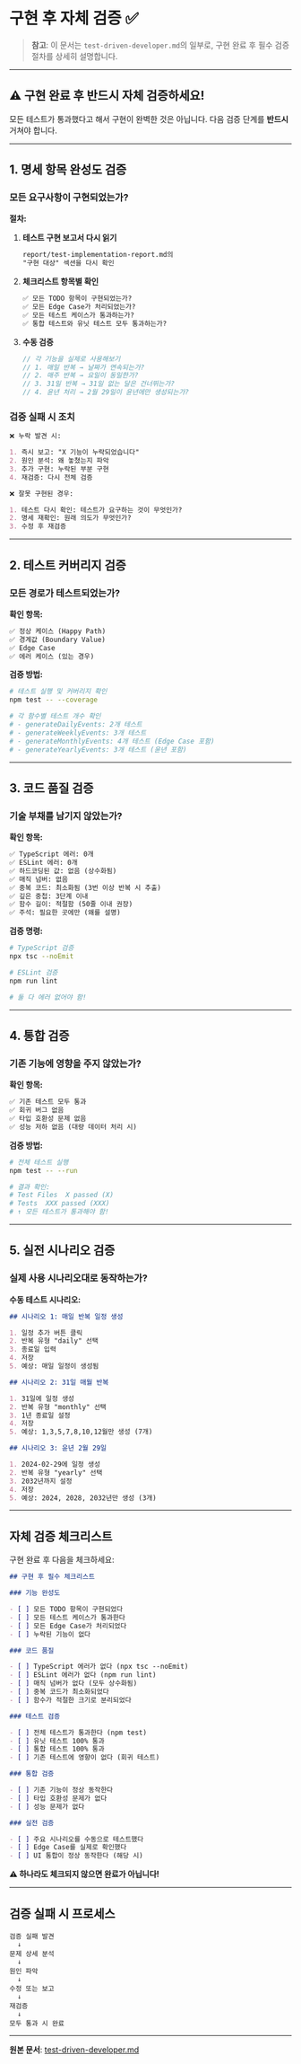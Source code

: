 # 구현 후 자체 검증 ✅

> **참고**: 이 문서는 `test-driven-developer.md`의 일부로, 구현 완료 후 필수 검증 절차를 상세히 설명합니다.

---

## ⚠️ 구현 완료 후 반드시 자체 검증하세요!

모든 테스트가 통과했다고 해서 구현이 완벽한 것은 아닙니다. 다음 검증 단계를 **반드시** 거쳐야 합니다.

---

## 1. 명세 항목 완성도 검증

### 모든 요구사항이 구현되었는가?

**절차:**

1. **테스트 구현 보고서 다시 읽기**

   ```markdown
   report/test-implementation-report.md의
   "구현 대상" 섹션을 다시 확인
   ```

2. **체크리스트 항목별 확인**

   ```markdown
   ✅ 모든 TODO 항목이 구현되었는가?
   ✅ 모든 Edge Case가 처리되었는가?
   ✅ 모든 테스트 케이스가 통과하는가?
   ✅ 통합 테스트와 유닛 테스트 모두 통과하는가?
   ```

3. **수동 검증**
   ```typescript
   // 각 기능을 실제로 사용해보기
   // 1. 매일 반복 → 날짜가 연속되는가?
   // 2. 매주 반복 → 요일이 동일한가?
   // 3. 31일 반복 → 31일 없는 달은 건너뛰는가?
   // 4. 윤년 처리 → 2월 29일이 윤년에만 생성되는가?
   ```

### 검증 실패 시 조치

```markdown
❌ 누락 발견 시:

1. 즉시 보고: "X 기능이 누락되었습니다"
2. 원인 분석: 왜 놓쳤는지 파악
3. 추가 구현: 누락된 부분 구현
4. 재검증: 다시 전체 검증

❌ 잘못 구현된 경우:

1. 테스트 다시 확인: 테스트가 요구하는 것이 무엇인가?
2. 명세 재확인: 원래 의도가 무엇인가?
3. 수정 후 재검증
```

---

## 2. 테스트 커버리지 검증

### 모든 경로가 테스트되었는가?

**확인 항목:**

```markdown
✅ 정상 케이스 (Happy Path)
✅ 경계값 (Boundary Value)
✅ Edge Case
✅ 에러 케이스 (있는 경우)
```

**검증 방법:**

```bash
# 테스트 실행 및 커버리지 확인
npm test -- --coverage

# 각 함수별 테스트 개수 확인
# - generateDailyEvents: 2개 테스트
# - generateWeeklyEvents: 3개 테스트
# - generateMonthlyEvents: 4개 테스트 (Edge Case 포함)
# - generateYearlyEvents: 3개 테스트 (윤년 포함)
```

---

## 3. 코드 품질 검증

### 기술 부채를 남기지 않았는가?

**확인 항목:**

```markdown
✅ TypeScript 에러: 0개
✅ ESLint 에러: 0개
✅ 하드코딩된 값: 없음 (상수화됨)
✅ 매직 넘버: 없음
✅ 중복 코드: 최소화됨 (3번 이상 반복 시 추출)
✅ 깊은 중첩: 3단계 이내
✅ 함수 길이: 적절함 (50줄 이내 권장)
✅ 주석: 필요한 곳에만 (왜를 설명)
```

**검증 명령:**

```bash
# TypeScript 검증
npx tsc --noEmit

# ESLint 검증
npm run lint

# 둘 다 에러 없어야 함!
```

---

## 4. 통합 검증

### 기존 기능에 영향을 주지 않았는가?

**확인 항목:**

```markdown
✅ 기존 테스트 모두 통과
✅ 회귀 버그 없음
✅ 타입 호환성 문제 없음
✅ 성능 저하 없음 (대량 데이터 처리 시)
```

**검증 방법:**

```bash
# 전체 테스트 실행
npm test -- --run

# 결과 확인:
# Test Files  X passed (X)
# Tests  XXX passed (XXX)
# ↑ 모든 테스트가 통과해야 함!
```

---

## 5. 실전 시나리오 검증

### 실제 사용 시나리오대로 동작하는가?

**수동 테스트 시나리오:**

```markdown
## 시나리오 1: 매일 반복 일정 생성

1. 일정 추가 버튼 클릭
2. 반복 유형 "daily" 선택
3. 종료일 입력
4. 저장
5. 예상: 매일 일정이 생성됨

## 시나리오 2: 31일 매월 반복

1. 31일에 일정 생성
2. 반복 유형 "monthly" 선택
3. 1년 종료일 설정
4. 저장
5. 예상: 1,3,5,7,8,10,12월만 생성 (7개)

## 시나리오 3: 윤년 2월 29일

1. 2024-02-29에 일정 생성
2. 반복 유형 "yearly" 선택
3. 2032년까지 설정
4. 저장
5. 예상: 2024, 2028, 2032년만 생성 (3개)
```

---

## 자체 검증 체크리스트

구현 완료 후 다음을 체크하세요:

```markdown
## 구현 후 필수 체크리스트

### 기능 완성도

- [ ] 모든 TODO 항목이 구현되었다
- [ ] 모든 테스트 케이스가 통과한다
- [ ] 모든 Edge Case가 처리되었다
- [ ] 누락된 기능이 없다

### 코드 품질

- [ ] TypeScript 에러가 없다 (npx tsc --noEmit)
- [ ] ESLint 에러가 없다 (npm run lint)
- [ ] 매직 넘버가 없다 (모두 상수화됨)
- [ ] 중복 코드가 최소화되었다
- [ ] 함수가 적절한 크기로 분리되었다

### 테스트 검증

- [ ] 전체 테스트가 통과한다 (npm test)
- [ ] 유닛 테스트 100% 통과
- [ ] 통합 테스트 100% 통과
- [ ] 기존 테스트에 영향이 없다 (회귀 테스트)

### 통합 검증

- [ ] 기존 기능이 정상 동작한다
- [ ] 타입 호환성 문제가 없다
- [ ] 성능 문제가 없다

### 실전 검증

- [ ] 주요 시나리오를 수동으로 테스트했다
- [ ] Edge Case를 실제로 확인했다
- [ ] UI 통합이 정상 동작한다 (해당 시)
```

**⚠️ 하나라도 체크되지 않으면 완료가 아닙니다!**

---

## 검증 실패 시 프로세스

```mermaid
검증 실패 발견
  ↓
문제 상세 분석
  ↓
원인 파악
  ↓
수정 또는 보고
  ↓
재검증
  ↓
모두 통과 시 완료
```

---

**원본 문서**: [test-driven-developer.md](../../.claude/agents/test-driven-developer.md)

